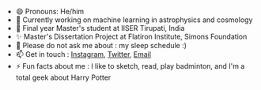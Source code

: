 
- 😄 Pronouns: He/him
- 🔭 Currently working on machine learning in astrophysics and cosmology
- 🌱 Final year Master's student at IISER Tirupati, India
- ✨ Master's Dissertation Project at Flatiron Institute, Simons Foundation
- 💬 Please do not ask me about : my sleep schedule :)
- 📫 Get in touch : [Instagram](instagram.com/spy.d_42), [Twitter](twitter.com/LahiryArnab), [Email](mailto:arnab@students.iisertirupati.ac.in)
- ⚡ Fun facts about me : I like to sketch, read, play badminton, and I'm a total geek about Harry Potter

